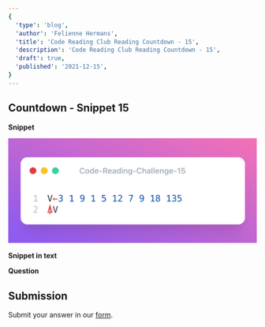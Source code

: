 ```yaml
---
{
  'type': 'blog',
  'author': 'Felienne Hermans',
  'title': 'Code Reading Club Reading Countdown - 15',
  'description': 'Code Reading Club Reading Countdown - 15',
  'draft': true,
  'published': '2021-12-15',
}
---
```


## Countdown - Snippet 15

**Snippet**

![CRCRC-15](/images/articles/CRCRC-15.png)

**Snippet in text**

**Question**

## Submission

Submit your answer in our [form](https://forms.gle/241ak21gMu1fRada6).

